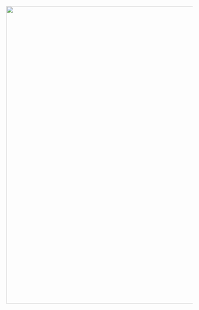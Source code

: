 <div id="header" align="center">
  <img src="https://media.giphy.com/media/v1.Y2lkPTc5MGI3NjExOGgya2ZrNzJnY3dhdjZ4MG15dmJ2dzZmbmxjZ2syYnVhMGpzbHozeiZlcD12MV9pbnRlcm5hbF9naWZfYnlfaWQmY3Q9Zw/HaQD5ckelTFVlLYjxl/giphy.gif" width="800"/>
</div>
